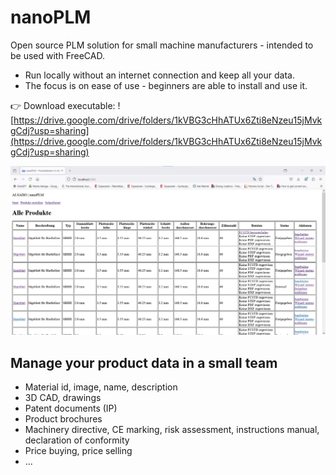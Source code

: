 # nanoPLM
Open source PLM solution for small machine manufacturers - intended to be used with FreeCAD.
- Run locally without an internet connection and keep all your data.
- The focus is on ease of use - beginners are able to install and use it.

:point_right: Download executable: 
![https://drive.google.com/drive/folders/1kVBG3cHhATUx6Zti8eNzeu15jMvkgCdj?usp=sharing](https://drive.google.com/drive/folders/1kVBG3cHhATUx6Zti8eNzeu15jMvkgCdj?usp=sharing) 



![nanoplm-screenshot-produktuebersicht-2.jpg](nanoplm-screenshot-produktuebersicht-2.jpg)



## Manage your product data in a small team
- Material id, image, name, description
- 3D CAD, drawings
- Patent documents (IP)
- Product brochures
- Machinery directive, CE marking, risk assessment, instructions manual, declaration of conformity
- Price buying, price selling
- ...
